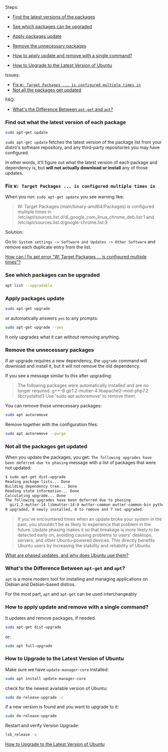 Steps:
- [Find the latest versions of the packages](#find-out-what-the-latest-version-of-each-package)
- [See which packages can be upgraded](#see-which-packages-can-be-upgraded)
- [Apply packages update](#apply-packages-update)
- [Remove the unnecessary packages](#remove-the-unnecessary-packages)
- [How to apply update and remove with a single command?](#how-to-apply-update-and-remove-with-a-single-command)

- [How to Upgrade to the Latest Version of Ubuntu](#how-to-upgrade-to-the-latest-version-of-ubuntu)

Issues:
- [Fix `W: Target Packages ... is configured multiple times in`](#fix-w-target-packages--is-configured-multiple-times-in)
- [Not all the packages get updated](#not-all-the-packages-get-updated)

FAQ:
- [What's the Difference Between `apt-get` and `apt`?](#whats-the-difference-between-apt-get-and-apt)

### Find out what the latest version of each package

```bash
sudo apt-get update
```

`sudo apt-get update` fetches the latest version of the package list from your distro's software repository, 
and any third-party repositories you may have configured. 

In other words, it'll figure out what the latest version of each package and dependency is, 
but **will not actually download or install** any of those updates.

### Fix `W: Target Packages ... is configured multiple times in`

When you run: `sudo apt-get update` you see warning like:
> W: Target Packages (main/binary-amd64/Packages) is configured multiple times in /etc/apt/sources.list.d/dl_google_com_linux_chrome_deb.list:1 and /etc/apt/sources.list.d/google-chrome.list:3

Solution:

Go to: `System settings -> Software and Updates -> Other Software` and remove each duplicate entry from the list.

[How can I fix apt error "W: Target Packages ... is configured multiple times"?](https://askubuntu.com/questions/760896/how-can-i-fix-apt-error-w-target-packages-is-configured-multiple-times)

### See which packages can be upgraded

```bash
apt list --upgradable
```

### Apply packages update

```bash
sudo apt-get upgrade
```
or automatically answers `yes` to any prompts:
```bash
sudo apt-get upgrade --yes
```

It only upgrades what it can without removing anything.

### Remove the unnecessary packages

If an upgrade requires a new dependency, the `upgrade` command will download and install it, 
but it will not remove the old dependency. 

If you see a message similar to this after upgrading:
> The following packages were automatically installed and are no longer required:
>   g++-8 gir1.2-mutter-4 libapache2-mod-php7.2 libcrystalhd3
> Use 'sudo apt autoremove' to remove them.

You can remove those unnecessary packages:
```bash
sudo apt autoremove
```
Remove together with the configuration files:
```bash
sudo apt autoremove --purge
```

### Not all the packages get updated

When you update the packages, you get: `The following upgrades have been deferred due to phasing` message 
with a list of packages that were not updated:
```bash
$ sudo apt-get dist-upgrade
Reading package lists... Done
Building dependency tree... Done
Reading state information... Done
Calculating upgrade... Done
The following upgrades have been deferred due to phasing
  gir1.2-mutter-14 libmutter-14-0 mutter-common mutter-common-bin python3-distupgrade ubuntu-release-upgrader-core ubuntu-release-upgrader-gtk
0 upgraded, 0 newly installed, 0 to remove and 7 not upgraded.  
```

> If you've encountered times when an update broke your system in the past, 
> you shouldn't be as likely to experience that problem in the future. 
> Update phasing makes it so that breakage is more likely to be detected early on, 
> avoiding causing problems to users' desktops, servers, and other Ubuntu-powered devices. 
> This directly benefits Ubuntu users by increasing the stability and reliability of Ubuntu.

[What are phased updates, and why does Ubuntu use them?](https://askubuntu.com/a/1431941/458132)

### What's the Difference Between `apt-get` and `apt`?

`apt` is a more modern tool for installing and managing applications on Debian and Debian-based distros.

For the most part, `apt` and `apt-get` can be used interchangeably

### How to apply update and remove with a single command?

It updates and remove packages, if needed. 

```bash
sudo apt-get dist-upgrade
```
or:
```bash
sudo apt full-upgrade
```

### How to Upgrade to the Latest Version of Ubuntu

Make sure we have `update-manager-core` installed:
```bash
sudo apt install update-manager-core
```
check for the newest available version of Ubuntu:
```bash
sudo do-release-upgrade -c
```
if a new version is found and you want to upgrade to it:
```bash
sudo do-release-upgrade
```
Restart and verify Version Upgrade:
```bash
lsb_release -a
```

[How to Upgrade to the Latest Version of Ubuntu](https://www.baeldung.com/linux/ubuntu-upgrade-latest)